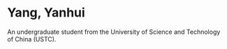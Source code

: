# Yang, Yanhui

An undergraduate student from the University of Science and Technology of China (USTC).
